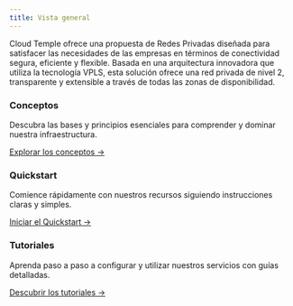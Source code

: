 ```yaml
---
title: Vista general
---
```


Cloud Temple ofrece una propuesta de Redes Privadas diseñada para satisfacer las necesidades de las empresas en términos de conectividad segura, eficiente y flexible. Basada en una arquitectura innovadora que utiliza la tecnología VPLS, esta solución ofrece una red privada de nivel 2, transparente y extensible a través de todas las zonas de disponibilidad.


<div class="card-grid">
  <div class="card">
    <h3>Conceptos</h3>
    <p>Descubra las bases y principios esenciales para comprender y dominar nuestra infraestructura.</p>
    <a href="./private_network/concepts" class="card-link">Explorar los conceptos &rarr;</a>
  </div>
  <div class="card">
    <h3>Quickstart</h3>
    <p>Comience rápidamente con nuestros recursos siguiendo instrucciones claras y simples.</p>
    <a href="./private_network/quickstart" class="card-link">Iniciar el Quickstart &rarr;</a>
  </div>
    <div class="card">
    <h3>Tutoriales</h3>
    <p>Aprenda paso a paso a configurar y utilizar nuestros servicios con guías detalladas.</p>
    <a href="./private_network/tutorials" class="card-link">Descubrir los tutoriales &rarr;</a>
  </div>
</div>
